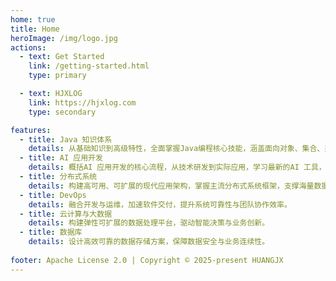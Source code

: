 ```yaml
---
home: true
title: Home
heroImage: /img/logo.jpg
actions:
  - text: Get Started
    link: /getting-started.html
    type: primary

  - text: HJXLOG
    link: https://hjxlog.com
    type: secondary

features:
  - title: Java 知识体系
    details: 从基础知识到高级特性，全面掌握Java编程核心技能，涵盖面向对象、集合、并发处理、JVM优化及主流框架。
  - title: AI 应用开发
    details: 概括AI 应用开发的核心流程，从技术研发到实际应用，学习最新的AI 工具，提高生产效率，创造新价值。
  - title: 分布式系统
    details: 构建高可用、可扩展的现代应用架构，掌握主流分布式系统框架，支撑海量数据处理与实时服务。
  - title: DevOps
    details: 融合开发与运维，加速软件交付，提升系统可靠性与团队协作效率。
  - title: 云计算与大数据
    details: 构建弹性可扩展的数据处理平台，驱动智能决策与业务创新。
  - title: 数据库
    details: 设计高效可靠的数据存储方案，保障数据安全与业务连续性。
    
footer: Apache License 2.0 | Copyright © 2025-present HUANGJX
---
```

